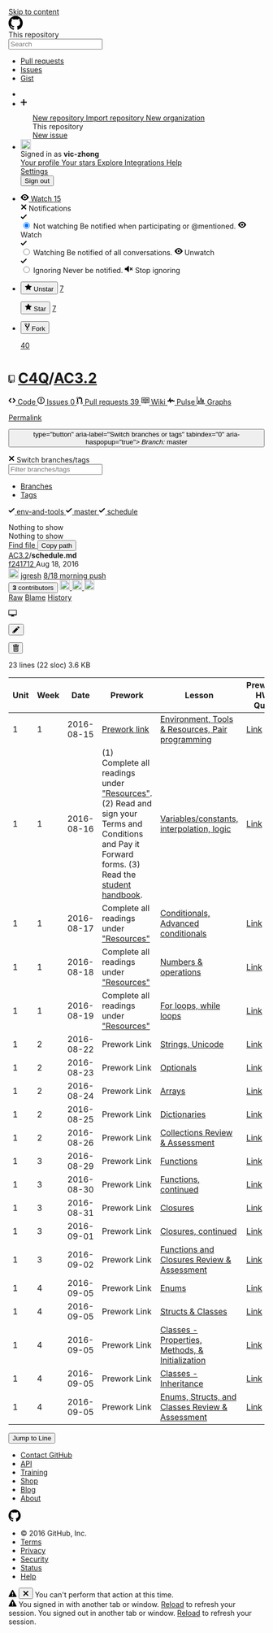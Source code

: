 



<!DOCTYPE html>
<html lang="en" class=" is-copy-enabled emoji-size-boost is-u2f-enabled">
<head prefix="og: http://ogp.me/ns# fb: http://ogp.me/ns/fb# object: http://ogp.me/ns/object# article: http://ogp.me/ns/article# profile: http://ogp.me/ns/profile#">
<meta charset='utf-8'>


<link crossorigin="anonymous" href="https://assets-cdn.github.com/assets/frameworks-11a662d59757ef2ced3c65b6a175b2ebad3770c188a3b2cc0025b735fc78867c.css" integrity="sha256-EaZi1ZdX7yztPGW2oXWy6603cMGIo7LMACW3Nfx4hnw=" media="all" rel="stylesheet" />
<link crossorigin="anonymous" href="https://assets-cdn.github.com/assets/github-ba7b20776e7af866228ad57120002664afac0392aecc45d2465d92a7f4c36a8d.css" integrity="sha256-unsgd256+GYiitVxIAAmZK+sA5KuzEXSRl2Sp/TDao0=" media="all" rel="stylesheet" />





<link as="script" href="https://assets-cdn.github.com/assets/frameworks-655305f0453f424f8dab87dc1ae0e385e5982f72f7e2ce14eb1a9c229174cebe.js" rel="preload" />

<link as="script" href="https://assets-cdn.github.com/assets/github-029e2067442a640842934c2eeeab2ba583d2d35dd1876e5d9c0ea092b5afe165.js" rel="preload" />

<meta http-equiv="X-UA-Compatible" content="IE=edge">
<meta http-equiv="Content-Language" content="en">
<meta name="viewport" content="width=device-width">

<title>AC3.2/schedule.md at master · C4Q/AC3.2</title>
<link rel="search" type="application/opensearchdescription+xml" href="/opensearch.xml" title="GitHub">
<link rel="fluid-icon" href="https://github.com/fluidicon.png" title="GitHub">
<link rel="apple-touch-icon" href="/apple-touch-icon.png">
<link rel="apple-touch-icon" sizes="57x57" href="/apple-touch-icon-57x57.png">
<link rel="apple-touch-icon" sizes="60x60" href="/apple-touch-icon-60x60.png">
<link rel="apple-touch-icon" sizes="72x72" href="/apple-touch-icon-72x72.png">
<link rel="apple-touch-icon" sizes="76x76" href="/apple-touch-icon-76x76.png">
<link rel="apple-touch-icon" sizes="114x114" href="/apple-touch-icon-114x114.png">
<link rel="apple-touch-icon" sizes="120x120" href="/apple-touch-icon-120x120.png">
<link rel="apple-touch-icon" sizes="144x144" href="/apple-touch-icon-144x144.png">
<link rel="apple-touch-icon" sizes="152x152" href="/apple-touch-icon-152x152.png">
<link rel="apple-touch-icon" sizes="180x180" href="/apple-touch-icon-180x180.png">
<meta property="fb:app_id" content="1401488693436528">

<meta content="https://avatars1.githubusercontent.com/u/5825944?v=3&amp;s=400" name="twitter:image:src" /><meta content="@github" name="twitter:site" /><meta content="summary" name="twitter:card" /><meta content="C4Q/AC3.2" name="twitter:title" /><meta content="AC3.2 - Access Code 3.2: Mobile Development with iOS" name="twitter:description" />
<meta content="https://avatars1.githubusercontent.com/u/5825944?v=3&amp;s=400" property="og:image" /><meta content="GitHub" property="og:site_name" /><meta content="object" property="og:type" /><meta content="C4Q/AC3.2" property="og:title" /><meta content="https://github.com/C4Q/AC3.2" property="og:url" /><meta content="AC3.2 - Access Code 3.2: Mobile Development with iOS" property="og:description" />
<meta name="browser-stats-url" content="https://api.github.com/_private/browser/stats">
<meta name="browser-errors-url" content="https://api.github.com/_private/browser/errors">
<link rel="assets" href="https://assets-cdn.github.com/">
<link rel="web-socket" href="wss://live.github.com/_sockets/MjA4Nzc4OTE6NjgwNTFkZWIyNDZmYTdiN2M3YjU1NjViMTBmZGZiM2I6Mjk0OTVlZGFiYjNiNjgwNmU3NDE3N2ZhMjlkNTlmNjdlZTY4M2Y0MGU2OWRjYmQyOTE2Y2UzNjViOGViMGQyYQ==--e3337c09a51308cc88e70c2b0242085aa0240e59">
<meta name="pjax-timeout" content="1000">
<link rel="sudo-modal" href="/sessions/sudo_modal">
<meta name="request-id" content="80E45D29:66B1:47E81DB:57B74619" data-pjax-transient>

<meta name="msapplication-TileImage" content="/windows-tile.png">
<meta name="msapplication-TileColor" content="#ffffff">
<meta name="selected-link" value="repo_source" data-pjax-transient>

<meta name="google-site-verification" content="KT5gs8h0wvaagLKAVWq8bbeNwnZZK1r1XQysX3xurLU">
<meta name="google-site-verification" content="ZzhVyEFwb7w3e0-uOTltm8Jsck2F5StVihD0exw2fsA">
<meta name="google-analytics" content="UA-3769691-2">

<meta content="collector.githubapp.com" name="octolytics-host" /><meta content="github" name="octolytics-app-id" /><meta content="80E45D29:66B1:47E81DB:57B74619" name="octolytics-dimension-request_id" /><meta content="20877891" name="octolytics-actor-id" /><meta content="vic-zhong" name="octolytics-actor-login" /><meta content="7f87f73bc094c41def34e456a226bde7fa3996cec6be220caf09ac2675a8f3ac" name="octolytics-actor-hash" />
<meta content="/&lt;user-name&gt;/&lt;repo-name&gt;/blob/show" data-pjax-transient="true" name="analytics-location" />



<meta class="js-ga-set" name="dimension1" content="Logged In">



<meta name="hostname" content="github.com">
<meta name="user-login" content="vic-zhong">

<meta name="expected-hostname" content="github.com">
<meta name="js-proxy-site-detection-payload" content="NmU4ZTNiMGRjYmMzNTJkMWE4NjFlNWI4NGY4OGZiZTQ2NDk2OTZmMTMyZTlmNTAzMTNhYWM2ZjEyODc4M2IyMXx7InJlbW90ZV9hZGRyZXNzIjoiMTI4LjIyOC45My40MSIsInJlcXVlc3RfaWQiOiI4MEU0NUQyOTo2NkIxOjQ3RTgxREI6NTdCNzQ2MTkiLCJ0aW1lc3RhbXAiOjE0NzE2Mjg4MzB9">


<link rel="mask-icon" href="https://assets-cdn.github.com/pinned-octocat.svg" color="#4078c0">
<link rel="icon" type="image/x-icon" href="https://assets-cdn.github.com/favicon.ico">

<meta name="html-safe-nonce" content="5981551c406a53a9484d8b6b3c22afcb9fafc6db">
<meta content="439b3f394adc0ff99ee8210c93c2c70af0fa4b10" name="form-nonce" />

<meta http-equiv="x-pjax-version" content="5920939eb2b6923c579ca040304db38d">



<meta name="description" content="AC3.2 - Access Code 3.2: Mobile Development with iOS">
<meta name="go-import" content="github.com/C4Q/AC3.2 git https://github.com/C4Q/AC3.2.git">

<meta content="5825944" name="octolytics-dimension-user_id" /><meta content="C4Q" name="octolytics-dimension-user_login" /><meta content="62342120" name="octolytics-dimension-repository_id" /><meta content="C4Q/AC3.2" name="octolytics-dimension-repository_nwo" /><meta content="true" name="octolytics-dimension-repository_public" /><meta content="false" name="octolytics-dimension-repository_is_fork" /><meta content="62342120" name="octolytics-dimension-repository_network_root_id" /><meta content="C4Q/AC3.2" name="octolytics-dimension-repository_network_root_nwo" />
<link href="https://github.com/C4Q/AC3.2/commits/master.atom" rel="alternate" title="Recent Commits to AC3.2:master" type="application/atom+xml">


<link rel="canonical" href="https://github.com/C4Q/AC3.2/blob/master/schedule.md" data-pjax-transient>
</head>


<body class="logged-in  env-production macintosh vis-public page-blob">
<div id="js-pjax-loader-bar" class="pjax-loader-bar"><div class="progress"></div></div>
<a href="#start-of-content" tabindex="1" class="accessibility-aid js-skip-to-content">Skip to content</a>







<div class="header header-logged-in true" role="banner">
<div class="container clearfix">

<a class="header-logo-invertocat" href="https://github.com/" data-hotkey="g d" aria-label="Homepage" data-ga-click="Header, go to dashboard, icon:logo">
<svg aria-hidden="true" class="octicon octicon-mark-github" height="28" version="1.1" viewBox="0 0 16 16" width="28"><path d="M8 0C3.58 0 0 3.58 0 8c0 3.54 2.29 6.53 5.47 7.59.4.07.55-.17.55-.38 0-.19-.01-.82-.01-1.49-2.01.37-2.53-.49-2.69-.94-.09-.23-.48-.94-.82-1.13-.28-.15-.68-.52-.01-.53.63-.01 1.08.58 1.23.82.72 1.21 1.87.87 2.33.66.07-.52.28-.87.51-1.07-1.78-.2-3.64-.89-3.64-3.95 0-.87.31-1.59.82-2.15-.08-.2-.36-1.02.08-2.12 0 0 .67-.21 2.2.82.64-.18 1.32-.27 2-.27.68 0 1.36.09 2 .27 1.53-1.04 2.2-.82 2.2-.82.44 1.1.16 1.92.08 2.12.51.56.82 1.27.82 2.15 0 3.07-1.87 3.75-3.65 3.95.29.25.54.73.54 1.48 0 1.07-.01 1.93-.01 2.2 0 .21.15.46.55.38A8.013 8.013 0 0 0 16 8c0-4.42-3.58-8-8-8z"></path></svg>
</a>


<div class="header-search scoped-search site-scoped-search js-site-search" role="search">
<!-- </textarea> --><!-- '"` --><form accept-charset="UTF-8" action="/C4Q/AC3.2/search" class="js-site-search-form" data-scoped-search-url="/C4Q/AC3.2/search" data-unscoped-search-url="/search" method="get"><div style="margin:0;padding:0;display:inline"><input name="utf8" type="hidden" value="&#x2713;" /></div>
<label class="form-control header-search-wrapper js-chromeless-input-container">
<div class="header-search-scope">This repository</div>
<input type="text"
class="form-control header-search-input js-site-search-focus js-site-search-field is-clearable"
data-hotkey="s"
name="q"
placeholder="Search"
aria-label="Search this repository"
data-unscoped-placeholder="Search GitHub"
data-scoped-placeholder="Search"
autocapitalize="off">
</label>
</form></div>


<ul class="header-nav left" role="navigation">
<li class="header-nav-item">
<a href="/pulls" class="js-selected-navigation-item header-nav-link" data-ga-click="Header, click, Nav menu - item:pulls context:user" data-hotkey="g p" data-selected-links="/pulls /pulls/assigned /pulls/mentioned /pulls">
Pull requests
</a>        </li>
<li class="header-nav-item">
<a href="/issues" class="js-selected-navigation-item header-nav-link" data-ga-click="Header, click, Nav menu - item:issues context:user" data-hotkey="g i" data-selected-links="/issues /issues/assigned /issues/mentioned /issues">
Issues
</a>        </li>
<li class="header-nav-item">
<a class="header-nav-link" href="https://gist.github.com/" data-ga-click="Header, go to gist, text:gist">Gist</a>
</li>
</ul>


<ul class="header-nav user-nav right" id="user-links">
<li class="header-nav-item">


</li>

<li class="header-nav-item dropdown js-menu-container">
<a class="header-nav-link tooltipped tooltipped-s js-menu-target" href="/new"
aria-label="Create new…"
data-ga-click="Header, create new, icon:add">
<svg aria-hidden="true" class="octicon octicon-plus left" height="16" version="1.1" viewBox="0 0 12 16" width="12"><path d="M12 9H7v5H5V9H0V7h5V2h2v5h5z"></path></svg>
<span class="dropdown-caret"></span>
</a>

<div class="dropdown-menu-content js-menu-content">
<ul class="dropdown-menu dropdown-menu-sw">

<a class="dropdown-item" href="/new" data-ga-click="Header, create new repository">
New repository
</a>

<a class="dropdown-item" href="/new/import" data-ga-click="Header, import a repository">
Import repository
</a>


<a class="dropdown-item" href="/organizations/new" data-ga-click="Header, create new organization">
New organization
</a>



<div class="dropdown-divider"></div>
<div class="dropdown-header">
<span title="C4Q/AC3.2">This repository</span>
</div>
<a class="dropdown-item" href="/C4Q/AC3.2/issues/new" data-ga-click="Header, create new issue">
New issue
</a>

</ul>
</div>
</li>

<li class="header-nav-item dropdown js-menu-container">
<a class="header-nav-link name tooltipped tooltipped-sw js-menu-target" href="/vic-zhong"
aria-label="View profile and more"
data-ga-click="Header, show menu, icon:avatar">
<img alt="@vic-zhong" class="avatar" height="20" src="https://avatars3.githubusercontent.com/u/20877891?v=3&amp;s=40" width="20" />
<span class="dropdown-caret"></span>
</a>

<div class="dropdown-menu-content js-menu-content">
<div class="dropdown-menu dropdown-menu-sw">
<div class="dropdown-header header-nav-current-user css-truncate">
Signed in as <strong class="css-truncate-target">vic-zhong</strong>
</div>

<div class="dropdown-divider"></div>

<a class="dropdown-item" href="/vic-zhong" data-ga-click="Header, go to profile, text:your profile">
Your profile
</a>
<a class="dropdown-item" href="/stars" data-ga-click="Header, go to starred repos, text:your stars">
Your stars
</a>
<a class="dropdown-item" href="/explore" data-ga-click="Header, go to explore, text:explore">
Explore
</a>
<a class="dropdown-item" href="/integrations" data-ga-click="Header, go to integrations, text:integrations">
Integrations
</a>
<a class="dropdown-item" href="https://help.github.com" data-ga-click="Header, go to help, text:help">
Help
</a>


<div class="dropdown-divider"></div>

<a class="dropdown-item" href="/settings/profile" data-ga-click="Header, go to settings, icon:settings">
Settings
</a>

<!-- </textarea> --><!-- '"` --><form accept-charset="UTF-8" action="/logout" class="logout-form" data-form-nonce="439b3f394adc0ff99ee8210c93c2c70af0fa4b10" method="post"><div style="margin:0;padding:0;display:inline"><input name="utf8" type="hidden" value="&#x2713;" /><input name="authenticity_token" type="hidden" value="toGVBJKIECjEA7knNk9S21vSvs3gDENO+shI5IveUCgg0flqNMRBFJQYCTZoa1XKT5XtzicO1W9gLfKf2tceNQ==" /></div>
<button class="dropdown-item dropdown-signout" data-ga-click="Header, sign out, icon:logout">
Sign out
</button>
</form>      </div>
</div>
</li>
</ul>



</div>
</div>





<div id="start-of-content" class="accessibility-aid"></div>

<div id="js-flash-container">
</div>


<div role="main">
<div itemscope itemtype="http://schema.org/SoftwareSourceCode">
<div id="js-repo-pjax-container" data-pjax-container>

<div class="pagehead repohead instapaper_ignore readability-menu experiment-repo-nav">
<div class="container repohead-details-container">



<ul class="pagehead-actions">

<li>
<!-- </textarea> --><!-- '"` --><form accept-charset="UTF-8" action="/notifications/subscribe" class="js-social-container" data-autosubmit="true" data-form-nonce="439b3f394adc0ff99ee8210c93c2c70af0fa4b10" data-remote="true" method="post"><div style="margin:0;padding:0;display:inline"><input name="utf8" type="hidden" value="&#x2713;" /><input name="authenticity_token" type="hidden" value="XR6LqDyrZJKkaGO/U4yLPMAyudQ3bpuHuWl/PrhlxYY/AZ51rNE/BA99myl/TSsaX/tuW761UIGtYpNM62Xh6w==" /></div>      <input class="form-control" id="repository_id" name="repository_id" type="hidden" value="62342120" />

<div class="select-menu js-menu-container js-select-menu">
<a href="/C4Q/AC3.2/subscription"
class="btn btn-sm btn-with-count select-menu-button js-menu-target" role="button" tabindex="0" aria-haspopup="true"
data-ga-click="Repository, click Watch settings, action:blob#show">
<span class="js-select-button">
<svg aria-hidden="true" class="octicon octicon-eye" height="16" version="1.1" viewBox="0 0 16 16" width="16"><path d="M8.06 2C3 2 0 8 0 8s3 6 8.06 6C13 14 16 8 16 8s-3-6-7.94-6zM8 12c-2.2 0-4-1.78-4-4 0-2.2 1.8-4 4-4 2.22 0 4 1.8 4 4 0 2.22-1.78 4-4 4zm2-4c0 1.11-.89 2-2 2-1.11 0-2-.89-2-2 0-1.11.89-2 2-2 1.11 0 2 .89 2 2z"></path></svg>
Watch
</span>
</a>
<a class="social-count js-social-count" href="/C4Q/AC3.2/watchers">
15
</a>

<div class="select-menu-modal-holder">
<div class="select-menu-modal subscription-menu-modal js-menu-content" aria-hidden="true">
<div class="select-menu-header js-navigation-enable" tabindex="-1">
<svg aria-label="Close" class="octicon octicon-x js-menu-close" height="16" role="img" version="1.1" viewBox="0 0 12 16" width="12"><path d="M7.48 8l3.75 3.75-1.48 1.48L6 9.48l-3.75 3.75-1.48-1.48L4.52 8 .77 4.25l1.48-1.48L6 6.52l3.75-3.75 1.48 1.48z"></path></svg>
<span class="select-menu-title">Notifications</span>
</div>

<div class="select-menu-list js-navigation-container" role="menu">

<div class="select-menu-item js-navigation-item selected" role="menuitem" tabindex="0">
<svg aria-hidden="true" class="octicon octicon-check select-menu-item-icon" height="16" version="1.1" viewBox="0 0 12 16" width="12"><path d="M12 5l-8 8-4-4 1.5-1.5L4 10l6.5-6.5z"></path></svg>
<div class="select-menu-item-text">
<input checked="checked" id="do_included" name="do" type="radio" value="included" />
<span class="select-menu-item-heading">Not watching</span>
<span class="description">Be notified when participating or @mentioned.</span>
<span class="js-select-button-text hidden-select-button-text">
<svg aria-hidden="true" class="octicon octicon-eye" height="16" version="1.1" viewBox="0 0 16 16" width="16"><path d="M8.06 2C3 2 0 8 0 8s3 6 8.06 6C13 14 16 8 16 8s-3-6-7.94-6zM8 12c-2.2 0-4-1.78-4-4 0-2.2 1.8-4 4-4 2.22 0 4 1.8 4 4 0 2.22-1.78 4-4 4zm2-4c0 1.11-.89 2-2 2-1.11 0-2-.89-2-2 0-1.11.89-2 2-2 1.11 0 2 .89 2 2z"></path></svg>
Watch
</span>
</div>
</div>

<div class="select-menu-item js-navigation-item " role="menuitem" tabindex="0">
<svg aria-hidden="true" class="octicon octicon-check select-menu-item-icon" height="16" version="1.1" viewBox="0 0 12 16" width="12"><path d="M12 5l-8 8-4-4 1.5-1.5L4 10l6.5-6.5z"></path></svg>
<div class="select-menu-item-text">
<input id="do_subscribed" name="do" type="radio" value="subscribed" />
<span class="select-menu-item-heading">Watching</span>
<span class="description">Be notified of all conversations.</span>
<span class="js-select-button-text hidden-select-button-text">
<svg aria-hidden="true" class="octicon octicon-eye" height="16" version="1.1" viewBox="0 0 16 16" width="16"><path d="M8.06 2C3 2 0 8 0 8s3 6 8.06 6C13 14 16 8 16 8s-3-6-7.94-6zM8 12c-2.2 0-4-1.78-4-4 0-2.2 1.8-4 4-4 2.22 0 4 1.8 4 4 0 2.22-1.78 4-4 4zm2-4c0 1.11-.89 2-2 2-1.11 0-2-.89-2-2 0-1.11.89-2 2-2 1.11 0 2 .89 2 2z"></path></svg>
Unwatch
</span>
</div>
</div>

<div class="select-menu-item js-navigation-item " role="menuitem" tabindex="0">
<svg aria-hidden="true" class="octicon octicon-check select-menu-item-icon" height="16" version="1.1" viewBox="0 0 12 16" width="12"><path d="M12 5l-8 8-4-4 1.5-1.5L4 10l6.5-6.5z"></path></svg>
<div class="select-menu-item-text">
<input id="do_ignore" name="do" type="radio" value="ignore" />
<span class="select-menu-item-heading">Ignoring</span>
<span class="description">Never be notified.</span>
<span class="js-select-button-text hidden-select-button-text">
<svg aria-hidden="true" class="octicon octicon-mute" height="16" version="1.1" viewBox="0 0 16 16" width="16"><path d="M8 2.81v10.38c0 .67-.81 1-1.28.53L3 10H1c-.55 0-1-.45-1-1V7c0-.55.45-1 1-1h2l3.72-3.72C7.19 1.81 8 2.14 8 2.81zm7.53 3.22l-1.06-1.06-1.97 1.97-1.97-1.97-1.06 1.06L11.44 8 9.47 9.97l1.06 1.06 1.97-1.97 1.97 1.97 1.06-1.06L13.56 8l1.97-1.97z"></path></svg>
Stop ignoring
</span>
</div>
</div>

</div>

</div>
</div>
</div>
</form>
</li>

<li>

<div class="js-toggler-container js-social-container starring-container ">

<!-- </textarea> --><!-- '"` --><form accept-charset="UTF-8" action="/C4Q/AC3.2/unstar" class="starred" data-form-nonce="439b3f394adc0ff99ee8210c93c2c70af0fa4b10" data-remote="true" method="post"><div style="margin:0;padding:0;display:inline"><input name="utf8" type="hidden" value="&#x2713;" /><input name="authenticity_token" type="hidden" value="kHb6CYltz2GF5YMefVWcGRWNyLDDsXUMndpim6Oz6kTL5psbk1UT84CEaTwIt3k2vDQffZn9tiFk5oPWfCIueA==" /></div>
<button
class="btn btn-sm btn-with-count js-toggler-target"
aria-label="Unstar this repository" title="Unstar C4Q/AC3.2"
data-ga-click="Repository, click unstar button, action:blob#show; text:Unstar">
<svg aria-hidden="true" class="octicon octicon-star" height="16" version="1.1" viewBox="0 0 14 16" width="14"><path d="M14 6l-4.9-.64L7 1 4.9 5.36 0 6l3.6 3.26L2.67 14 7 11.67 11.33 14l-.93-4.74z"></path></svg>
Unstar
</button>
<a class="social-count js-social-count" href="/C4Q/AC3.2/stargazers">
7
</a>
</form>
<!-- </textarea> --><!-- '"` --><form accept-charset="UTF-8" action="/C4Q/AC3.2/star" class="unstarred" data-form-nonce="439b3f394adc0ff99ee8210c93c2c70af0fa4b10" data-remote="true" method="post"><div style="margin:0;padding:0;display:inline"><input name="utf8" type="hidden" value="&#x2713;" /><input name="authenticity_token" type="hidden" value="39GXIe2H5cgr1dTDfQwow8+yOqdIAwpaz8ekiZLIGxRtf5ATPTH4EHbZDA3PVtCLGm3D+y3JfcZMba5JBJBRjg==" /></div>
<button
class="btn btn-sm btn-with-count js-toggler-target"
aria-label="Star this repository" title="Star C4Q/AC3.2"
data-ga-click="Repository, click star button, action:blob#show; text:Star">
<svg aria-hidden="true" class="octicon octicon-star" height="16" version="1.1" viewBox="0 0 14 16" width="14"><path d="M14 6l-4.9-.64L7 1 4.9 5.36 0 6l3.6 3.26L2.67 14 7 11.67 11.33 14l-.93-4.74z"></path></svg>
Star
</button>
<a class="social-count js-social-count" href="/C4Q/AC3.2/stargazers">
7
</a>
</form>  </div>

</li>

<li>
<!-- </textarea> --><!-- '"` --><form accept-charset="UTF-8" action="/C4Q/AC3.2/fork" class="btn-with-count" data-form-nonce="439b3f394adc0ff99ee8210c93c2c70af0fa4b10" method="post"><div style="margin:0;padding:0;display:inline"><input name="utf8" type="hidden" value="&#x2713;" /><input name="authenticity_token" type="hidden" value="YMBC8CRXSqo+lzV2vpraFi7ecbWDCacTd4tmX0txAqOW9+tc3d+gwFNjrIaNZIOjdoo5rN0hYiXVYWYx1qjRaA==" /></div>
<button
type="submit"
class="btn btn-sm btn-with-count"
data-ga-click="Repository, show fork modal, action:blob#show; text:Fork"
title="Fork your own copy of C4Q/AC3.2 to your account"
aria-label="Fork your own copy of C4Q/AC3.2 to your account">
<svg aria-hidden="true" class="octicon octicon-repo-forked" height="16" version="1.1" viewBox="0 0 10 16" width="10"><path d="M8 1a1.993 1.993 0 0 0-1 3.72V6L5 8 3 6V4.72A1.993 1.993 0 0 0 2 1a1.993 1.993 0 0 0-1 3.72V6.5l3 3v1.78A1.993 1.993 0 0 0 5 15a1.993 1.993 0 0 0 1-3.72V9.5l3-3V4.72A1.993 1.993 0 0 0 8 1zM2 4.2C1.34 4.2.8 3.65.8 3c0-.65.55-1.2 1.2-1.2.65 0 1.2.55 1.2 1.2 0 .65-.55 1.2-1.2 1.2zm3 10c-.66 0-1.2-.55-1.2-1.2 0-.65.55-1.2 1.2-1.2.65 0 1.2.55 1.2 1.2 0 .65-.55 1.2-1.2 1.2zm3-10c-.66 0-1.2-.55-1.2-1.2 0-.65.55-1.2 1.2-1.2.65 0 1.2.55 1.2 1.2 0 .65-.55 1.2-1.2 1.2z"></path></svg>
Fork
</button>
</form>
<a href="/C4Q/AC3.2/network" class="social-count">
40
</a>
</li>
</ul>

<h1 class="public ">
<svg aria-hidden="true" class="octicon octicon-repo" height="16" version="1.1" viewBox="0 0 12 16" width="12"><path d="M4 9H3V8h1v1zm0-3H3v1h1V6zm0-2H3v1h1V4zm0-2H3v1h1V2zm8-1v12c0 .55-.45 1-1 1H6v2l-1.5-1.5L3 16v-2H1c-.55 0-1-.45-1-1V1c0-.55.45-1 1-1h10c.55 0 1 .45 1 1zm-1 10H1v2h2v-1h3v1h5v-2zm0-10H2v9h9V1z"></path></svg>
<span class="author" itemprop="author"><a href="/C4Q" class="url fn" rel="author">C4Q</a></span><!--
																								 --><span class="path-divider">/</span><!--
																																		--><strong itemprop="name"><a href="/C4Q/AC3.2" data-pjax="#js-repo-pjax-container">AC3.2</a></strong>

</h1>

</div>
<div class="container">

<nav class="reponav js-repo-nav js-sidenav-container-pjax"
itemscope
itemtype="http://schema.org/BreadcrumbList"
role="navigation"
data-pjax="#js-repo-pjax-container">

<span itemscope itemtype="http://schema.org/ListItem" itemprop="itemListElement">
<a href="/C4Q/AC3.2" aria-selected="true" class="js-selected-navigation-item selected reponav-item" data-hotkey="g c" data-selected-links="repo_source repo_downloads repo_commits repo_releases repo_tags repo_branches /C4Q/AC3.2" itemprop="url">
<svg aria-hidden="true" class="octicon octicon-code" height="16" version="1.1" viewBox="0 0 14 16" width="14"><path d="M9.5 3L8 4.5 11.5 8 8 11.5 9.5 13 14 8 9.5 3zm-5 0L0 8l4.5 5L6 11.5 2.5 8 6 4.5 4.5 3z"></path></svg>
<span itemprop="name">Code</span>
<meta itemprop="position" content="1">
</a>  </span>

<span itemscope itemtype="http://schema.org/ListItem" itemprop="itemListElement">
<a href="/C4Q/AC3.2/issues" class="js-selected-navigation-item reponav-item" data-hotkey="g i" data-selected-links="repo_issues repo_labels repo_milestones /C4Q/AC3.2/issues" itemprop="url">
<svg aria-hidden="true" class="octicon octicon-issue-opened" height="16" version="1.1" viewBox="0 0 14 16" width="14"><path d="M7 2.3c3.14 0 5.7 2.56 5.7 5.7s-2.56 5.7-5.7 5.7A5.71 5.71 0 0 1 1.3 8c0-3.14 2.56-5.7 5.7-5.7zM7 1C3.14 1 0 4.14 0 8s3.14 7 7 7 7-3.14 7-7-3.14-7-7-7zm1 3H6v5h2V4zm0 6H6v2h2v-2z"></path></svg>
<span itemprop="name">Issues</span>
<span class="counter">0</span>
<meta itemprop="position" content="2">
</a>    </span>

<span itemscope itemtype="http://schema.org/ListItem" itemprop="itemListElement">
<a href="/C4Q/AC3.2/pulls" class="js-selected-navigation-item reponav-item" data-hotkey="g p" data-selected-links="repo_pulls /C4Q/AC3.2/pulls" itemprop="url">
<svg aria-hidden="true" class="octicon octicon-git-pull-request" height="16" version="1.1" viewBox="0 0 12 16" width="12"><path d="M11 11.28V5c-.03-.78-.34-1.47-.94-2.06C9.46 2.35 8.78 2.03 8 2H7V0L4 3l3 3V4h1c.27.02.48.11.69.31.21.2.3.42.31.69v6.28A1.993 1.993 0 0 0 10 15a1.993 1.993 0 0 0 1-3.72zm-1 2.92c-.66 0-1.2-.55-1.2-1.2 0-.65.55-1.2 1.2-1.2.65 0 1.2.55 1.2 1.2 0 .65-.55 1.2-1.2 1.2zM4 3c0-1.11-.89-2-2-2a1.993 1.993 0 0 0-1 3.72v6.56A1.993 1.993 0 0 0 2 15a1.993 1.993 0 0 0 1-3.72V4.72c.59-.34 1-.98 1-1.72zm-.8 10c0 .66-.55 1.2-1.2 1.2-.65 0-1.2-.55-1.2-1.2 0-.65.55-1.2 1.2-1.2.65 0 1.2.55 1.2 1.2zM2 4.2C1.34 4.2.8 3.65.8 3c0-.65.55-1.2 1.2-1.2.65 0 1.2.55 1.2 1.2 0 .65-.55 1.2-1.2 1.2z"></path></svg>
<span itemprop="name">Pull requests</span>
<span class="counter">39</span>
<meta itemprop="position" content="3">
</a>  </span>


<a href="/C4Q/AC3.2/wiki" class="js-selected-navigation-item reponav-item" data-hotkey="g w" data-selected-links="repo_wiki /C4Q/AC3.2/wiki">
<svg aria-hidden="true" class="octicon octicon-book" height="16" version="1.1" viewBox="0 0 16 16" width="16"><path d="M3 5h4v1H3V5zm0 3h4V7H3v1zm0 2h4V9H3v1zm11-5h-4v1h4V5zm0 2h-4v1h4V7zm0 2h-4v1h4V9zm2-6v9c0 .55-.45 1-1 1H9.5l-1 1-1-1H2c-.55 0-1-.45-1-1V3c0-.55.45-1 1-1h5.5l1 1 1-1H15c.55 0 1 .45 1 1zm-8 .5L7.5 3H2v9h6V3.5zm7-.5H9.5l-.5.5V12h6V3z"></path></svg>
Wiki
</a>

<a href="/C4Q/AC3.2/pulse" class="js-selected-navigation-item reponav-item" data-selected-links="pulse /C4Q/AC3.2/pulse">
<svg aria-hidden="true" class="octicon octicon-pulse" height="16" version="1.1" viewBox="0 0 14 16" width="14"><path d="M11.5 8L8.8 5.4 6.6 8.5 5.5 1.6 2.38 8H0v2h3.6l.9-1.8.9 5.4L9 8.5l1.6 1.5H14V8z"></path></svg>
Pulse
</a>
<a href="/C4Q/AC3.2/graphs" class="js-selected-navigation-item reponav-item" data-selected-links="repo_graphs repo_contributors /C4Q/AC3.2/graphs">
<svg aria-hidden="true" class="octicon octicon-graph" height="16" version="1.1" viewBox="0 0 16 16" width="16"><path d="M16 14v1H0V0h1v14h15zM5 13H3V8h2v5zm4 0H7V3h2v10zm4 0h-2V6h2v7z"></path></svg>
Graphs
</a>

</nav>

</div>
</div>

<div class="container new-discussion-timeline experiment-repo-nav">
<div class="repository-content">



<a href="/C4Q/AC3.2/blob/f237a1fc9fd76ed639b26e84799bbcd47c0da5fa/schedule.md" class="hidden js-permalink-shortcut" data-hotkey="y">Permalink</a>

<!-- blob contrib key: blob_contributors:v21:81b56ecadcfb23c41bc565fbe93f786b -->

<div class="file-navigation js-zeroclipboard-container">

<div class="select-menu branch-select-menu js-menu-container js-select-menu left">
<button class="btn btn-sm select-menu-button js-menu-target css-truncate" data-hotkey="w"

type="button" aria-label="Switch branches or tags" tabindex="0" aria-haspopup="true">
<i>Branch:</i>
<span class="js-select-button css-truncate-target">master</span>
</button>

<div class="select-menu-modal-holder js-menu-content js-navigation-container" data-pjax aria-hidden="true">

<div class="select-menu-modal">
<div class="select-menu-header">
<svg aria-label="Close" class="octicon octicon-x js-menu-close" height="16" role="img" version="1.1" viewBox="0 0 12 16" width="12"><path d="M7.48 8l3.75 3.75-1.48 1.48L6 9.48l-3.75 3.75-1.48-1.48L4.52 8 .77 4.25l1.48-1.48L6 6.52l3.75-3.75 1.48 1.48z"></path></svg>
<span class="select-menu-title">Switch branches/tags</span>
</div>

<div class="select-menu-filters">
<div class="select-menu-text-filter">
<input type="text" aria-label="Filter branches/tags" id="context-commitish-filter-field" class="form-control js-filterable-field js-navigation-enable" placeholder="Filter branches/tags">
</div>
<div class="select-menu-tabs">
<ul>
<li class="select-menu-tab">
<a href="#" data-tab-filter="branches" data-filter-placeholder="Filter branches/tags" class="js-select-menu-tab" role="tab">Branches</a>
</li>
<li class="select-menu-tab">
<a href="#" data-tab-filter="tags" data-filter-placeholder="Find a tag…" class="js-select-menu-tab" role="tab">Tags</a>
</li>
</ul>
</div>
</div>

<div class="select-menu-list select-menu-tab-bucket js-select-menu-tab-bucket" data-tab-filter="branches" role="menu">

<div data-filterable-for="context-commitish-filter-field" data-filterable-type="substring">


<a class="select-menu-item js-navigation-item js-navigation-open "
href="/C4Q/AC3.2/blob/env-and-tools/schedule.md"
data-name="env-and-tools"
data-skip-pjax="true"
rel="nofollow">
<svg aria-hidden="true" class="octicon octicon-check select-menu-item-icon" height="16" version="1.1" viewBox="0 0 12 16" width="12"><path d="M12 5l-8 8-4-4 1.5-1.5L4 10l6.5-6.5z"></path></svg>
<span class="select-menu-item-text css-truncate-target js-select-menu-filter-text">
env-and-tools
</span>
</a>
<a class="select-menu-item js-navigation-item js-navigation-open selected"
href="/C4Q/AC3.2/blob/master/schedule.md"
data-name="master"
data-skip-pjax="true"
rel="nofollow">
<svg aria-hidden="true" class="octicon octicon-check select-menu-item-icon" height="16" version="1.1" viewBox="0 0 12 16" width="12"><path d="M12 5l-8 8-4-4 1.5-1.5L4 10l6.5-6.5z"></path></svg>
<span class="select-menu-item-text css-truncate-target js-select-menu-filter-text">
master
</span>
</a>
<a class="select-menu-item js-navigation-item js-navigation-open "
href="/C4Q/AC3.2/blob/schedule/schedule.md"
data-name="schedule"
data-skip-pjax="true"
rel="nofollow">
<svg aria-hidden="true" class="octicon octicon-check select-menu-item-icon" height="16" version="1.1" viewBox="0 0 12 16" width="12"><path d="M12 5l-8 8-4-4 1.5-1.5L4 10l6.5-6.5z"></path></svg>
<span class="select-menu-item-text css-truncate-target js-select-menu-filter-text">
schedule
</span>
</a>
</div>

<div class="select-menu-no-results">Nothing to show</div>
</div>

<div class="select-menu-list select-menu-tab-bucket js-select-menu-tab-bucket" data-tab-filter="tags">
<div data-filterable-for="context-commitish-filter-field" data-filterable-type="substring">


</div>

<div class="select-menu-no-results">Nothing to show</div>
</div>

</div>
</div>
</div>

<div class="btn-group right">
<a href="/C4Q/AC3.2/find/master"
class="js-pjax-capture-input btn btn-sm"
data-pjax
data-hotkey="t">
Find file
</a>
<button aria-label="Copy file path to clipboard" class="js-zeroclipboard btn btn-sm zeroclipboard-button tooltipped tooltipped-s" data-copied-hint="Copied!" type="button">Copy path</button>
</div>
<div class="breadcrumb js-zeroclipboard-target">
<span class="repo-root js-repo-root"><span class="js-path-segment"><a href="/C4Q/AC3.2"><span>AC3.2</span></a></span></span><span class="separator">/</span><strong class="final-path">schedule.md</strong>
</div>
</div>


<div class="commit-tease">
<span class="right">
<a class="commit-tease-sha" href="/C4Q/AC3.2/commit/f241712e6f63326ecaeb78b3dce711da0f46b4f8" data-pjax>
f241712
</a>
<relative-time datetime="2016-08-18T14:06:38Z">Aug 18, 2016</relative-time>
</span>
<div>
<img alt="@jgresh" class="avatar" height="20" src="https://avatars2.githubusercontent.com/u/1999782?v=3&amp;s=40" width="20" />
<a href="/jgresh" class="user-mention" rel="contributor">jgresh</a>
<a href="/C4Q/AC3.2/commit/f241712e6f63326ecaeb78b3dce711da0f46b4f8" class="message" data-pjax="true" title="8/18 morning push">8/18 morning push</a>
</div>

<div class="commit-tease-contributors">
<button type="button" class="btn-link muted-link contributors-toggle" data-facebox="#blob_contributors_box">
<strong>3</strong>
contributors
</button>
<a class="avatar-link tooltipped tooltipped-s" aria-label="jgresh" href="/C4Q/AC3.2/commits/master/schedule.md?author=jgresh"><img alt="@jgresh" class="avatar" height="20" src="https://avatars2.githubusercontent.com/u/1999782?v=3&amp;s=40" width="20" /> </a>
<a class="avatar-link tooltipped tooltipped-s" aria-label="benstone1" href="/C4Q/AC3.2/commits/master/schedule.md?author=benstone1"><img alt="@benstone1" class="avatar" height="20" src="https://avatars3.githubusercontent.com/u/14897295?v=3&amp;s=40" width="20" /> </a>
<a class="avatar-link tooltipped tooltipped-s" aria-label="alexhsamuel" href="/C4Q/AC3.2/commits/master/schedule.md?author=alexhsamuel"><img alt="@alexhsamuel" class="avatar" height="20" src="https://avatars2.githubusercontent.com/u/5896679?v=3&amp;s=40" width="20" /> </a>


</div>

<div id="blob_contributors_box" style="display:none">
<h2 class="facebox-header" data-facebox-id="facebox-header">Users who have contributed to this file</h2>
<ul class="facebox-user-list" data-facebox-id="facebox-description">
<li class="facebox-user-list-item">
<img alt="@jgresh" height="24" src="https://avatars0.githubusercontent.com/u/1999782?v=3&amp;s=48" width="24" />
<a href="/jgresh">jgresh</a>
</li>
<li class="facebox-user-list-item">
<img alt="@benstone1" height="24" src="https://avatars1.githubusercontent.com/u/14897295?v=3&amp;s=48" width="24" />
<a href="/benstone1">benstone1</a>
</li>
<li class="facebox-user-list-item">
<img alt="@alexhsamuel" height="24" src="https://avatars0.githubusercontent.com/u/5896679?v=3&amp;s=48" width="24" />
<a href="/alexhsamuel">alexhsamuel</a>
</li>
</ul>
</div>
</div>

<div class="file">
<div class="file-header">
<div class="file-actions">

<div class="btn-group">
<a href="/C4Q/AC3.2/raw/master/schedule.md" class="btn btn-sm " id="raw-url">Raw</a>
<a href="/C4Q/AC3.2/blame/master/schedule.md" class="btn btn-sm js-update-url-with-hash">Blame</a>
<a href="/C4Q/AC3.2/commits/master/schedule.md" class="btn btn-sm " rel="nofollow">History</a>
</div>

<a class="btn-octicon tooltipped tooltipped-nw"
href="https://mac.github.com"
aria-label="Open this file in GitHub Desktop"
data-ga-click="Repository, open with desktop, type:mac">
<svg aria-hidden="true" class="octicon octicon-device-desktop" height="16" version="1.1" viewBox="0 0 16 16" width="16"><path d="M15 2H1c-.55 0-1 .45-1 1v9c0 .55.45 1 1 1h5.34c-.25.61-.86 1.39-2.34 2h8c-1.48-.61-2.09-1.39-2.34-2H15c.55 0 1-.45 1-1V3c0-.55-.45-1-1-1zm0 9H1V3h14v8z"></path></svg>
</a>

<!-- </textarea> --><!-- '"` --><form accept-charset="UTF-8" action="/C4Q/AC3.2/edit/master/schedule.md" class="inline-form js-update-url-with-hash" data-form-nonce="439b3f394adc0ff99ee8210c93c2c70af0fa4b10" method="post"><div style="margin:0;padding:0;display:inline"><input name="utf8" type="hidden" value="&#x2713;" /><input name="authenticity_token" type="hidden" value="UssJNv7qcYnTcjJWnny7TBJo467gV9yNnQlbM7orO4igR1MqDijG5sIDiB/92+8V6fava8VhjVtDwkioGtkfsg==" /></div>
<button class="btn-octicon tooltipped tooltipped-nw" type="submit"
aria-label="Edit the file in your fork of this project" data-hotkey="e" data-disable-with>
<svg aria-hidden="true" class="octicon octicon-pencil" height="16" version="1.1" viewBox="0 0 14 16" width="14"><path d="M0 12v3h3l8-8-3-3-8 8zm3 2H1v-2h1v1h1v1zm10.3-9.3L12 6 9 3l1.3-1.3a.996.996 0 0 1 1.41 0l1.59 1.59c.39.39.39 1.02 0 1.41z"></path></svg>
</button>
</form>        <!-- </textarea> --><!-- '"` --><form accept-charset="UTF-8" action="/C4Q/AC3.2/delete/master/schedule.md" class="inline-form" data-form-nonce="439b3f394adc0ff99ee8210c93c2c70af0fa4b10" method="post"><div style="margin:0;padding:0;display:inline"><input name="utf8" type="hidden" value="&#x2713;" /><input name="authenticity_token" type="hidden" value="tMPL4ZYLwAm6uKa5bWY6GlCVA6F3v3kGEIql5kqiMZkh+m9vdVXbOqxA5xcPKN7m2AfSpqd5j1O3RIHUwxMuSQ==" /></div>
<button class="btn-octicon btn-octicon-danger tooltipped tooltipped-nw" type="submit"
aria-label="Delete the file in your fork of this project" data-disable-with>
<svg aria-hidden="true" class="octicon octicon-trashcan" height="16" version="1.1" viewBox="0 0 12 16" width="12"><path d="M11 2H9c0-.55-.45-1-1-1H5c-.55 0-1 .45-1 1H2c-.55 0-1 .45-1 1v1c0 .55.45 1 1 1v9c0 .55.45 1 1 1h7c.55 0 1-.45 1-1V5c.55 0 1-.45 1-1V3c0-.55-.45-1-1-1zm-1 12H3V5h1v8h1V5h1v8h1V5h1v8h1V5h1v9zm1-10H2V3h9v1z"></path></svg>
</button>
</form>  </div>

<div class="file-info">
23 lines (22 sloc)
<span class="file-info-divider"></span>
3.6 KB
</div>
</div>


<div id="readme" class="readme blob instapaper_body">
<article class="markdown-body entry-content" itemprop="text"><table><thead>
<tr>
<th>Unit</th>
<th>Week</th>
<th>Date</th>
<th>Prework</th>
<th>Lesson</th>
<th>Prework HW Quiz</th>
<th>Midday Check-in</th>
<th>Pair Programming Checkin</th>
</tr>
</thead><tbody>
<tr>
<td>1</td>
<td>1</td>
<td>2016-08-15</td>
<td><a href="https://github.com/C4Q/AC3.2/tree/master/lessons/prework">Prework link</a></td>
<td><a href="/C4Q/AC3.2/blob/master/lessons/env-and-tools">Environment, Tools &amp; Resources, Pair programming</a></td>
<td><a href="/C4Q/AC3.2/blob/master/link">Link</a></td>
<td><a href="/C4Q/AC3.2/blob/master/link">Link</a></td>
<td><a href="/C4Q/AC3.2/blob/master/link">Link</a></td>
</tr>
<tr>
<td>1</td>
<td>1</td>
<td>2016-08-16</td>
<td>(1) Complete all readings under <a href="/C4Q/AC3.2/blob/master/lessons/variables-and-logic">"Resources"</a>.  (2) Read and sign your Terms and Conditions and Pay it Forward forms. (3) Read the <a href="https://docs.google.com/document/d/18gpBDlm3ARrIYHF69AlOCXwVaimQX-D7gzicdoYkJ1M/edit?usp=sharing">student handbook</a>.</td>
<td><a href="/C4Q/AC3.2/blob/master/lessons/variables-and-logic">Variables/constants, interpolation, logic</a></td>
<td><a href="https://goo.gl/forms/XLwjFkPJ0iJ6TsGx2">Link</a></td>
<td><a href="https://goo.gl/forms/XuhHIG8ofS4Fg8B83">Link</a></td>
<td><a href="https://goo.gl/forms/8oXSPMncOc6FKFcJ2">Link</a></td>
</tr>
<tr>
<td>1</td>
<td>1</td>
<td>2016-08-17</td>
<td>Complete all readings under <a href="/C4Q/AC3.2/blob/master/lessons/conditionals">"Resources"</a></td>
<td><a href="/C4Q/AC3.2/blob/master/lessons/conditionals">Conditionals, Advanced conditionals</a></td>
<td><a href="https://goo.gl/forms/FpLzjG4bXeC5YRs42">Link</a></td>
<td><a href="https://goo.gl/forms/HTDtdnsPw8gyWrFm2">Link</a></td>
<td><a href="https://goo.gl/forms/PYaQ6hKojodyCa332">Link</a></td>
</tr>
<tr>
<td>1</td>
<td>1</td>
<td>2016-08-18</td>
<td>Complete all readings under <a href="/C4Q/AC3.2/blob/master/lessons/numbers">"Resources"</a></td>
<td><a href="/C4Q/AC3.2/blob/master/lessons/numbers">Numbers &amp; operations</a></td>
<td><a href="https://goo.gl/forms/JI9LE17GPHH7yZkk1">Link</a></td>
<td><a href="https://goo.gl/forms/v3FTfHRzPhj7OjpI3">Link</a></td>
<td><a href="https://goo.gl/forms/AXJOO8LV5FZiVqod2">Link</a></td>
</tr>
<tr>
<td>1</td>
<td>1</td>
<td>2016-08-19</td>
<td>Complete all readings under <a href="/C4Q/AC3.2/blob/master/lessons/loops">"Resources"</a></td>
<td><a href="/C4Q/AC3.2/blob/master/lessons/loops">For loops, while loops</a></td>
<td><a href="https://goo.gl/forms/92ccKar0rJOtSr8g2">Link</a></td>
<td><a href="https://goo.gl/forms/Wx64ayEsSldtUouj2">Link</a></td>
<td><a href="https://goo.gl/forms/Lr9iKHf0yRIZSQ5I2">Link</a></td>
</tr>
<tr>
<td>1</td>
<td>2</td>
<td>2016-08-22</td>
<td>Prework Link</td>
<td><a href="/C4Q/AC3.2/blob/master/lessons/strings">Strings, Unicode</a></td>
<td><a href="/C4Q/AC3.2/blob/master/link">Link</a></td>
<td><a href="/C4Q/AC3.2/blob/master/link">Link</a></td>
<td><a href="/C4Q/AC3.2/blob/master/link">Link</a></td>
</tr>
<tr>
<td>1</td>
<td>2</td>
<td>2016-08-23</td>
<td>Prework Link</td>
<td><a href="/C4Q/AC3.2/blob/master/lessons/optionals">Optionals</a></td>
<td><a href="/C4Q/AC3.2/blob/master/link">Link</a></td>
<td><a href="/C4Q/AC3.2/blob/master/link">Link</a></td>
<td><a href="/C4Q/AC3.2/blob/master/link">Link</a></td>
</tr>
<tr>
<td>1</td>
<td>2</td>
<td>2016-08-24</td>
<td>Prework Link</td>
<td><a href="/C4Q/AC3.2/blob/master/lessons/arrays">Arrays</a></td>
<td><a href="/C4Q/AC3.2/blob/master/link">Link</a></td>
<td><a href="/C4Q/AC3.2/blob/master/link">Link</a></td>
<td><a href="/C4Q/AC3.2/blob/master/link">Link</a></td>
</tr>
<tr>
<td>1</td>
<td>2</td>
<td>2016-08-25</td>
<td>Prework Link</td>
<td><a href="/C4Q/AC3.2/blob/master/lessons/dictionaries">Dictionaries</a></td>
<td><a href="/C4Q/AC3.2/blob/master/link">Link</a></td>
<td><a href="/C4Q/AC3.2/blob/master/link">Link</a></td>
<td><a href="/C4Q/AC3.2/blob/master/link">Link</a></td>
</tr>
<tr>
<td>1</td>
<td>2</td>
<td>2016-08-26</td>
<td>Prework Link</td>
<td><a href="/C4Q/AC3.2/blob/master/lessons/review-and-assessment-collections">Collections Review &amp; Assessment</a></td>
<td><a href="/C4Q/AC3.2/blob/master/link">Link</a></td>
<td><a href="/C4Q/AC3.2/blob/master/link">Link</a></td>
<td><a href="/C4Q/AC3.2/blob/master/link">Link</a></td>
</tr>
<tr>
<td>1</td>
<td>3</td>
<td>2016-08-29</td>
<td>Prework Link</td>
<td><a href="/C4Q/AC3.2/blob/master/lessons/functions-one">Functions</a></td>
<td><a href="/C4Q/AC3.2/blob/master/link">Link</a></td>
<td><a href="/C4Q/AC3.2/blob/master/link">Link</a></td>
<td><a href="/C4Q/AC3.2/blob/master/link">Link</a></td>
</tr>
<tr>
<td>1</td>
<td>3</td>
<td>2016-08-30</td>
<td>Prework Link</td>
<td><a href="/C4Q/AC3.2/blob/master/lessons/functions-two">Functions, continued</a></td>
<td><a href="/C4Q/AC3.2/blob/master/link">Link</a></td>
<td><a href="/C4Q/AC3.2/blob/master/link">Link</a></td>
<td><a href="/C4Q/AC3.2/blob/master/link">Link</a></td>
</tr>
<tr>
<td>1</td>
<td>3</td>
<td>2016-08-31</td>
<td>Prework Link</td>
<td><a href="/C4Q/AC3.2/blob/master/lessons/closures-one">Closures</a></td>
<td><a href="/C4Q/AC3.2/blob/master/link">Link</a></td>
<td><a href="/C4Q/AC3.2/blob/master/link">Link</a></td>
<td><a href="/C4Q/AC3.2/blob/master/link">Link</a></td>
</tr>
<tr>
<td>1</td>
<td>3</td>
<td>2016-09-01</td>
<td>Prework Link</td>
<td><a href="/C4Q/AC3.2/blob/master/lessons/closures-two">Closures, continued</a></td>
<td><a href="/C4Q/AC3.2/blob/master/link">Link</a></td>
<td><a href="/C4Q/AC3.2/blob/master/link">Link</a></td>
<td><a href="/C4Q/AC3.2/blob/master/link">Link</a></td>
</tr>
<tr>
<td>1</td>
<td>3</td>
<td>2016-09-02</td>
<td>Prework Link</td>
<td><a href="/C4Q/AC3.2/blob/master/lessons/review-and-assessment-functions-and-closures">Functions and Closures Review &amp; Assessment</a></td>
<td><a href="/C4Q/AC3.2/blob/master/link">Link</a></td>
<td><a href="/C4Q/AC3.2/blob/master/link">Link</a></td>
<td><a href="/C4Q/AC3.2/blob/master/link">Link</a></td>
</tr>
<tr>
<td>1</td>
<td>4</td>
<td>2016-09-05</td>
<td>Prework Link</td>
<td><a href="/C4Q/AC3.2/blob/master/lessons/enums">Enums</a></td>
<td><a href="/C4Q/AC3.2/blob/master/link">Link</a></td>
<td><a href="/C4Q/AC3.2/blob/master/link">Link</a></td>
<td><a href="/C4Q/AC3.2/blob/master/link">Link</a></td>
</tr>
<tr>
<td>1</td>
<td>4</td>
<td>2016-09-05</td>
<td>Prework Link</td>
<td><a href="/C4Q/AC3.2/blob/master/lessons/structs-and-classes">Structs &amp; Classes</a></td>
<td><a href="/C4Q/AC3.2/blob/master/link">Link</a></td>
<td><a href="/C4Q/AC3.2/blob/master/link">Link</a></td>
<td><a href="/C4Q/AC3.2/blob/master/link">Link</a></td>
</tr>
<tr>
<td>1</td>
<td>4</td>
<td>2016-09-05</td>
<td>Prework Link</td>
<td><a href="/C4Q/AC3.2/blob/master/lessons/classes-one">Classes - Properties, Methods, &amp; Initialization</a></td>
<td><a href="/C4Q/AC3.2/blob/master/link">Link</a></td>
<td><a href="/C4Q/AC3.2/blob/master/link">Link</a></td>
<td><a href="/C4Q/AC3.2/blob/master/link">Link</a></td>
</tr>
<tr>
<td>1</td>
<td>4</td>
<td>2016-09-05</td>
<td>Prework Link</td>
<td><a href="/C4Q/AC3.2/blob/master/lessons/classes-two">Classes - Inheritance</a></td>
<td><a href="/C4Q/AC3.2/blob/master/link">Link</a></td>
<td><a href="/C4Q/AC3.2/blob/master/link">Link</a></td>
<td><a href="/C4Q/AC3.2/blob/master/link">Link</a></td>
</tr>
<tr>
<td>1</td>
<td>4</td>
<td>2016-09-05</td>
<td>Prework Link</td>
<td><a href="/C4Q/AC3.2/blob/master/lessons/review-and-assessment-enums-structs-and-classes">Enums, Structs, and Classes Review &amp; Assessment</a></td>
<td><a href="/C4Q/AC3.2/blob/master/link">Link</a></td>
<td><a href="/C4Q/AC3.2/blob/master/link">Link</a></td>
<td><a href="/C4Q/AC3.2/blob/master/link">Link</a></td>
</tr>
</tbody></table>
</article>
</div>

</div>

<button type="button" data-facebox="#jump-to-line" data-facebox-class="linejump" data-hotkey="l" class="hidden">Jump to Line</button>
<div id="jump-to-line" style="display:none">
<!-- </textarea> --><!-- '"` --><form accept-charset="UTF-8" action="" class="js-jump-to-line-form" method="get"><div style="margin:0;padding:0;display:inline"><input name="utf8" type="hidden" value="&#x2713;" /></div>
<input class="form-control linejump-input js-jump-to-line-field" type="text" placeholder="Jump to line&hellip;" aria-label="Jump to line" autofocus>
<button type="submit" class="btn">Go</button>
</form></div>

</div>
<div class="modal-backdrop js-touch-events"></div>
</div>


</div>
</div>

</div>

<div class="container site-footer-container">
<div class="site-footer" role="contentinfo">
<ul class="site-footer-links right">
<li><a href="https://github.com/contact" data-ga-click="Footer, go to contact, text:contact">Contact GitHub</a></li>
<li><a href="https://developer.github.com" data-ga-click="Footer, go to api, text:api">API</a></li>
<li><a href="https://training.github.com" data-ga-click="Footer, go to training, text:training">Training</a></li>
<li><a href="https://shop.github.com" data-ga-click="Footer, go to shop, text:shop">Shop</a></li>
<li><a href="https://github.com/blog" data-ga-click="Footer, go to blog, text:blog">Blog</a></li>
<li><a href="https://github.com/about" data-ga-click="Footer, go to about, text:about">About</a></li>

</ul>

<a href="https://github.com" aria-label="Homepage" class="site-footer-mark" title="GitHub">
<svg aria-hidden="true" class="octicon octicon-mark-github" height="24" version="1.1" viewBox="0 0 16 16" width="24"><path d="M8 0C3.58 0 0 3.58 0 8c0 3.54 2.29 6.53 5.47 7.59.4.07.55-.17.55-.38 0-.19-.01-.82-.01-1.49-2.01.37-2.53-.49-2.69-.94-.09-.23-.48-.94-.82-1.13-.28-.15-.68-.52-.01-.53.63-.01 1.08.58 1.23.82.72 1.21 1.87.87 2.33.66.07-.52.28-.87.51-1.07-1.78-.2-3.64-.89-3.64-3.95 0-.87.31-1.59.82-2.15-.08-.2-.36-1.02.08-2.12 0 0 .67-.21 2.2.82.64-.18 1.32-.27 2-.27.68 0 1.36.09 2 .27 1.53-1.04 2.2-.82 2.2-.82.44 1.1.16 1.92.08 2.12.51.56.82 1.27.82 2.15 0 3.07-1.87 3.75-3.65 3.95.29.25.54.73.54 1.48 0 1.07-.01 1.93-.01 2.2 0 .21.15.46.55.38A8.013 8.013 0 0 0 16 8c0-4.42-3.58-8-8-8z"></path></svg>
</a>
<ul class="site-footer-links">
<li>&copy; 2016 <span title="0.09528s from github-fe129-cp1-prd.iad.github.net">GitHub</span>, Inc.</li>
<li><a href="https://github.com/site/terms" data-ga-click="Footer, go to terms, text:terms">Terms</a></li>
<li><a href="https://github.com/site/privacy" data-ga-click="Footer, go to privacy, text:privacy">Privacy</a></li>
<li><a href="https://github.com/security" data-ga-click="Footer, go to security, text:security">Security</a></li>
<li><a href="https://status.github.com/" data-ga-click="Footer, go to status, text:status">Status</a></li>
<li><a href="https://help.github.com" data-ga-click="Footer, go to help, text:help">Help</a></li>
</ul>
</div>
</div>





<div id="ajax-error-message" class="ajax-error-message flash flash-error">
<svg aria-hidden="true" class="octicon octicon-alert" height="16" version="1.1" viewBox="0 0 16 16" width="16"><path d="M8.865 1.52c-.18-.31-.51-.5-.87-.5s-.69.19-.87.5L.275 13.5c-.18.31-.18.69 0 1 .19.31.52.5.87.5h13.7c.36 0 .69-.19.86-.5.17-.31.18-.69.01-1L8.865 1.52zM8.995 13h-2v-2h2v2zm0-3h-2V6h2v4z"></path></svg>
<button type="button" class="flash-close js-flash-close js-ajax-error-dismiss" aria-label="Dismiss error">
<svg aria-hidden="true" class="octicon octicon-x" height="16" version="1.1" viewBox="0 0 12 16" width="12"><path d="M7.48 8l3.75 3.75-1.48 1.48L6 9.48l-3.75 3.75-1.48-1.48L4.52 8 .77 4.25l1.48-1.48L6 6.52l3.75-3.75 1.48 1.48z"></path></svg>
</button>
You can't perform that action at this time.
</div>



<script crossorigin="anonymous" integrity="sha256-ZVMF8EU/Qk+Nq4fcGuDjheWYL3L34s4U6xqcIpF0zr4=" src="https://assets-cdn.github.com/assets/frameworks-655305f0453f424f8dab87dc1ae0e385e5982f72f7e2ce14eb1a9c229174cebe.js"></script>
<script async="async" crossorigin="anonymous" integrity="sha256-Ap4gZ0QqZAhCk0wu7qsrpYPS013Rh25dnA6gkrWv4WU=" src="https://assets-cdn.github.com/assets/github-029e2067442a640842934c2eeeab2ba583d2d35dd1876e5d9c0ea092b5afe165.js"></script>






<div class="js-stale-session-flash stale-session-flash flash flash-warn flash-banner hidden">
<svg aria-hidden="true" class="octicon octicon-alert" height="16" version="1.1" viewBox="0 0 16 16" width="16"><path d="M8.865 1.52c-.18-.31-.51-.5-.87-.5s-.69.19-.87.5L.275 13.5c-.18.31-.18.69 0 1 .19.31.52.5.87.5h13.7c.36 0 .69-.19.86-.5.17-.31.18-.69.01-1L8.865 1.52zM8.995 13h-2v-2h2v2zm0-3h-2V6h2v4z"></path></svg>
<span class="signed-in-tab-flash">You signed in with another tab or window. <a href="">Reload</a> to refresh your session.</span>
<span class="signed-out-tab-flash">You signed out in another tab or window. <a href="">Reload</a> to refresh your session.</span>
</div>
<div class="facebox" id="facebox" style="display:none;">
<div class="facebox-popup">
<div class="facebox-content" role="dialog" aria-labelledby="facebox-header" aria-describedby="facebox-description">
</div>
<button type="button" class="facebox-close js-facebox-close" aria-label="Close modal">
<svg aria-hidden="true" class="octicon octicon-x" height="16" version="1.1" viewBox="0 0 12 16" width="12"><path d="M7.48 8l3.75 3.75-1.48 1.48L6 9.48l-3.75 3.75-1.48-1.48L4.52 8 .77 4.25l1.48-1.48L6 6.52l3.75-3.75 1.48 1.48z"></path></svg>
</button>
</div>
</div>

</body>
</html>

